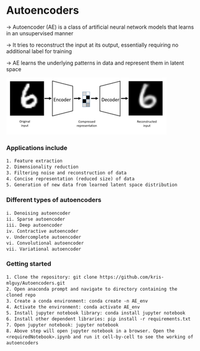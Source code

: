 # Autoencoders

-> Autoencoder (AE) is a class of artificial neural network models that learns in an unsupervised manner  

-> It tries to reconstruct the input at its output, essentially requiring no additional label for training  

-> AE learns the underlying patterns in data and represent them in latent space 

![Alt text](https://github.com/kris-mlguy/Autoencoders/blob/main/AE_image.PNG?raw=true "Optional Title")

### Applications include  
    1. Feature extraction  
    2. Dimensionality reduction  
    3. Filtering noise and reconstruction of data  
    4. Concise representation (reduced size) of data  
    5. Generation of new data from learned latent space distribution 
    
### Different types of autoencoders  
    i. Denoising autoencoder  
    ii. Sparse autoencoder  
    iii. Deep autoencoder  
    iv. Contractive autoencoder  
    v. Undercomplete autoencoder  
    vi. Convolutional autoencoder  
    vii. Variational autoencoder  

### Getting started
    1. Clone the repository: git clone https://github.com/kris-mlguy/Autoencoders.git
    2. Open anaconda prompt and navigate to directory containing the cloned repo
    3. Create a conda environment: conda create -n AE_env
    4. Activate the environment: conda activate AE_env
    5. Install jupyter notebook library: conda install jupyter notebook
    6. Install other dependent libraries: pip install -r requirements.txt
    7. Open jupyter notebook: jupyter notebook
    8. Above step will open jupyter notebook in a browser. Open the <requiredNotebook>.ipynb and run it cell-by-cell to see the working of autoencoders